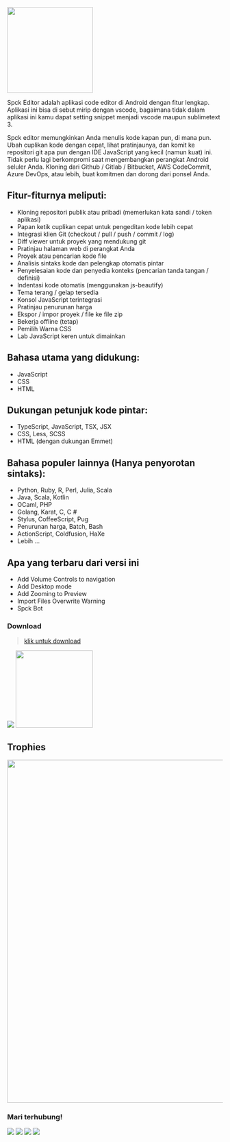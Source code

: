 <img src="https://cdn6.aptoide.com/imgs/0/a/4/0a4b5a1e7393efb5bfa126ec9f1ba443_icon.png?w=120" width="200">


Spck Editor adalah aplikasi code editor di Android dengan fitur lengkap. Aplikasi ini bisa di sebut mirip dengan vscode, bagaimana tidak dalam aplikasi ini kamu dapat setting snippet menjadi vscode maupun sublimetext 3.

Spck editor memungkinkan Anda menulis kode kapan pun, di mana pun. Ubah cuplikan kode dengan cepat, lihat pratinjaunya, dan komit ke repositori git apa pun dengan IDE JavaScript yang kecil (namun kuat) ini. Tidak perlu lagi berkompromi saat mengembangkan perangkat Android seluler Anda. Kloning dari Github / Gitlab / Bitbucket, AWS CodeCommit, Azure DevOps, atau lebih, buat komitmen dan dorong dari ponsel Anda.

## Fitur-fiturnya meliputi:
- Kloning repositori publik atau pribadi (memerlukan kata sandi / token aplikasi)
- Papan ketik cuplikan cepat untuk pengeditan kode lebih cepat
- Integrasi klien Git (checkout / pull / push / commit / log)
- Diff viewer untuk proyek yang mendukung git
- Pratinjau halaman web di perangkat Anda
- Proyek atau pencarian kode file
- Analisis sintaks kode dan pelengkap otomatis pintar
- Penyelesaian kode dan penyedia konteks (pencarian tanda tangan / definisi)
- Indentasi kode otomatis (menggunakan js-beautify)
- Tema terang / gelap tersedia
- Konsol JavaScript terintegrasi
- Pratinjau penurunan harga
- Ekspor / impor proyek / file ke file zip
- Bekerja offline (tetap)
- Pemilih Warna CSS
- Lab JavaScript keren untuk dimainkan

## Bahasa utama yang didukung:
- JavaScript
- CSS
- HTML

## Dukungan petunjuk kode pintar:
- TypeScript, JavaScript, TSX, JSX
- CSS, Less, SCSS
- HTML (dengan dukungan Emmet)

## Bahasa populer lainnya (Hanya penyorotan sintaks):
- Python, Ruby, R, Perl, Julia, Scala
- Java, Scala, Kotlin
- OCaml, PHP
- Golang, Karat, C, C #
- Stylus, CoffeeScript, Pug
- Penurunan harga, Batch, Bash
- ActionScript, Coldfusion, HaXe
- Lebih ...

## Apa yang terbaru dari versi ini
- Add Volume Controls to navigation
- Add Desktop mode
- Add Zooming to Preview
- Import Files Overwrite Warning
- Spck Bot

### Download
> [klik untuk download](https://play.google.com/store/apps/details?id=io.spck)

<p>
    <img src="https://github-readme-stats.vercel.app/api?username=zen-deve&hide=contribs,prs&show_icons=true&hide_border=true&title_color=000" />
    <img src="https://github-readme-stats.vercel.app/api/top-langs/?username=zen-deve&layout=compact" height=180 />
</p>

## Trophies

<p align="center"> <img width=800 src="https://github-profile-trophy.vercel.app/?username=zen-deve&row=2&column=3"/>


### Mari terhubung!
<p>
        <a href="https://fb.me/zendev.rf.gd" target="blank"><img src="https://img.shields.io/badge/Zen Dev-30302f?style=flat&logo=facebook" /></a>
        <a href="https://instagram.com/zen_dev.official" target="blank"><img src="https://img.shields.io/badge/Zen Dev-30302f?style=flat&logo=instagram" /></a>
        <a href="https://zendeve.000webhostapp.com" target="blank"><img src="https://img.shields.io/badge/https://zen-dev.rf.gd-30302f?style=flat&logo=blogger" /></a>
        <a href="https://wa.me/6289530639515" target="blank"><img src="https://img.shields.io/badge/089530639515-30302f?style=flat&logo=whatsapp" /></a>
</p>
